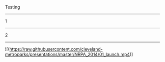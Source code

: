 Testing

----

1

---

2

---

![(https://raw.githubusercontent.com/cleveland-metroparks/presentations/master/NRPA_2014/01_launch.mp4)]
